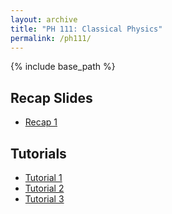 ```yaml
---
layout: archive
title: "PH 111: Classical Physics"
permalink: /ph111/
---
```

{% include base_path %}

## Recap Slides

- [Recap 1](/files/resources/ph111/ph111_recap1.pdf)

## Tutorials 

- [Tutorial 1](/files/resources/ph111/ph111_tut1.pdf)
- [Tutorial 2](/files/resources/ph111/ph111_tut2.pdf)
- [Tutorial 3](/files/resources/ph111/ph111_tut3.pdf)

